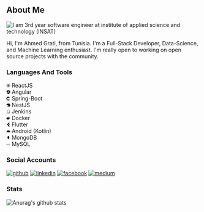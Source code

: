## About Me

![I am 3rd year software engineer at institute of applied science and technology (INSAT)](https://raw.githubusercontent.com/sagar-viradiya/sagar-viradiya/master/resources/banner.png)

Hi, I'm Ahmed Grati, from Tunisia. I'm a
Full-Stack Developer, Data-Science, and Machine Learning enthusiast. I'm really open to working on open source projects with the community.

### **Languages And Tools**

<img src="./react.svg" width=10 height=10> ReactJS
<br>
<img src="./angular.svg" width=10 height=10>
Angular
<br>
<img src="./spring.svg" width=10 height=10>
Spring-Boot
<br>
<img src="./nestjs.svg" width=10 height=10>
NestJS
<br>
<img src="./jenkins.svg" width=10 height=10>
Jenkins
<br>
<img src="./docker.svg" width=10 height=10>
Docker
<br>
<img src="./flutter.svg" width=10 height=10>
Flutter
<br>
<img src="./android.svg" width=10 height=10>
Android (Kotlin)
<br>
<img src="./mongodb.svg" width=10 height=10>
MongoDB
<br>
<img src="./mysql.svg" width=10 height=10>
MySQL

### **Social Accounts**

[<img src='https://cdn.jsdelivr.net/npm/simple-icons@3.0.1/icons/github.svg' alt='github' height='40'>](https://github.com/https://github.com/AhmedGrati) [<img src='https://cdn.jsdelivr.net/npm/simple-icons@3.0.1/icons/linkedin.svg' alt='linkedin' height='40'>](https://www.linkedin.com/in/ahmed-grati-a0a2a0183//) [<img src='https://cdn.jsdelivr.net/npm/simple-icons@3.0.1/icons/facebook.svg' alt='facebook' height='40'>](https://www.facebook.com/ahmed.grati.739/) [<img src='https://cdn.jsdelivr.net/npm/simple-icons@3.0.1/icons/medium.svg' alt='medium' height='40'>](https://medium.com/@ahmedgrati1999)

### **Stats**

![Anurag's github stats](https://github-readme-stats.vercel.app/api?username=AhmedGrati&show_icons=true&theme=tokyonight)
